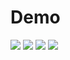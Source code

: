 # Demo
![](https://github.com/darylsze/Trial-Flutter-dart/blob/master/demo/src/Screenshot_1529153203.png)
![](https://github.com/darylsze/Trial-Flutter-dart/blob/master/demo/src/Screenshot_1529153207.png)
![](https://github.com/darylsze/Trial-Flutter-dart/blob/master/demo/src/Screenshot_1529153209.png)
![](https://github.com/darylsze/Trial-Flutter-dart/blob/master/demo/src/Screenshot_1529153212.png)
